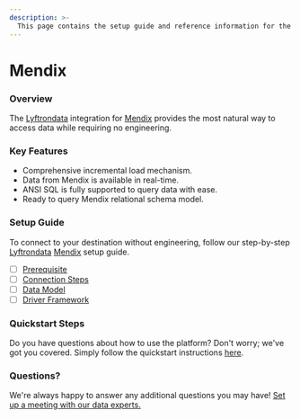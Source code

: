 ```yaml
---
description: >-
  This page contains the setup guide and reference information for the Mendix source connector.
---
```


# Mendix

### Overview

The [Lyftrondata](https://www.lyftrondata.com/) integration for [Mendix](None) provides the most natural way to access data while requiring no engineering.

### Key Features

* Comprehensive incremental load mechanism.
* Data from Mendix is available in real-time.&#x20;
* ANSI SQL is fully supported to query data with ease.
* Ready to query Mendix relational schema model.

### Setup Guide

To connect to your destination without engineering, follow our step-by-step [Lyftrondata](https://www.lyftrondata.com/)  [Mendix](None) setup guide.

* [ ] [Prerequisite](prerequisite.md)
* [ ] [Connection Steps](connection-steps.md)
* [ ] [Data Model](data-model/erd.md)
* [ ] [Driver Framework](driver-framework/)

### Quickstart Steps

Do you have questions about how to use the platform? Don't worry; we've got you covered. Simply follow the quickstart instructions [here](../README.md).

### Questions? <a href="#questions" id="questions"></a>

We're always happy to answer any additional questions you may have! [Set up a meeting with our data experts.](https://www.lyftrondata.com/book-a-meeting/)

